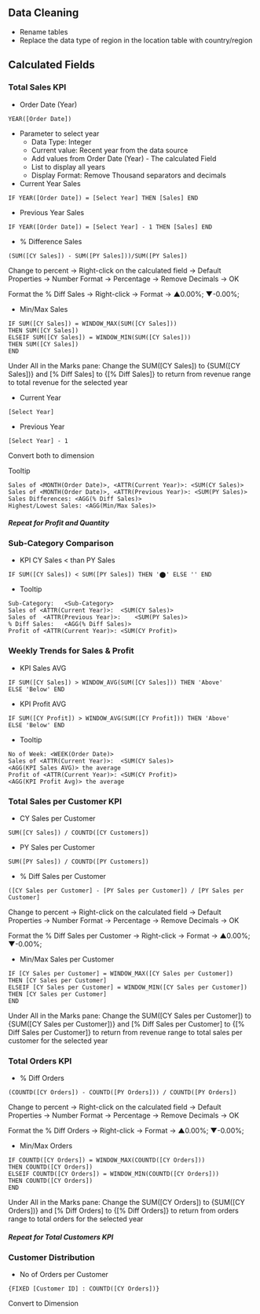 ## Data Cleaning
- Rename tables
- Replace the data type of region in the location table with country/region

## Calculated Fields 
### Total Sales KPI
- Order Date (Year)
```
YEAR([Order Date])
```
- Parameter to select year
  - Data Type: Integer
  - Current value: Recent year from the data source
  - Add values from Order Date (Year) - The calculated Field
  - List to display all years
  - Display Format: Remove Thousand separators and decimals
- Current Year Sales
```
IF YEAR([Order Date]) = [Select Year] THEN [Sales] END
```
- Previous Year Sales
```
IF YEAR([Order Date]) = [Select Year] - 1 THEN [Sales] END
```
- % Difference Sales
```
(SUM([CY Sales]) - SUM([PY Sales]))/SUM([PY Sales])
```

Change to percent -> Right-click on the calculated field -> Default Properties -> Number Format -> Percentage -> Remove Decimals -> OK

Format the % Diff Sales -> Right-click -> Format -> ▲0.00%; ▼-0.00%;

- Min/Max Sales
```
IF SUM([CY Sales]) = WINDOW_MAX(SUM([CY Sales]))
THEN SUM([CY Sales])
ELSEIF SUM([CY Sales]) = WINDOW_MIN(SUM([CY Sales]))
THEN SUM([CY Sales])
END
```

Under All in the Marks pane: Change the SUM([CY Sales]) to {SUM([CY Sales])} and [% Diff Sales] to {[% Diff Sales]} to return from revenue range to total revenue for the selected year

- Current Year
```
[Select Year]
```
- Previous Year
```
[Select Year] - 1
```

Convert both to dimension

Tooltip
```
Sales of <MONTH(Order Date)>, <ATTR(Current Year)>: <SUM(CY Sales)>
Sales of <MONTH(Order Date)>, <ATTR(Previous Year)>: <SUM(PY Sales)>
Sales Differences: <AGG(% Diff Sales)>
Highest/Lowest Sales: <AGG(Min/Max Sales)>
```

#### _Repeat for Profit and Quantity_

### Sub-Category Comparison
- KPI CY Sales < than PY Sales
```
IF SUM([CY Sales]) < SUM([PY Sales]) THEN '⬤' ELSE '' END
```
- Tooltip
```
Sub-Category:	<Sub-Category>
Sales of <ATTR(Current Year)>:	<SUM(CY Sales)>
Sales of  <ATTR(Previous Year)>:	<SUM(PY Sales)>
% Diff Sales:	<AGG(% Diff Sales)>
Profit of <ATTR(Current Year)>:	<SUM(CY Profit)>
```

### Weekly Trends for Sales & Profit
- KPI Sales AVG
```
IF SUM([CY Sales]) > WINDOW_AVG(SUM([CY Sales])) THEN 'Above'
ELSE 'Below' END
```
- KPI Profit AVG
```
IF SUM([CY Profit]) > WINDOW_AVG(SUM([CY Profit])) THEN 'Above'
ELSE 'Below' END
```
- Tooltip
```
No of Week:	<WEEK(Order Date)>
Sales of <ATTR(Current Year)>:	<SUM(CY Sales)>
<AGG(KPI Sales AVG)> the average
Profit of <ATTR(Current Year)>:	<SUM(CY Profit)>
<AGG(KPI Profit Avg)> the average
```

### Total Sales per Customer KPI 
- CY Sales per Customer
```
SUM([CY Sales]) / COUNTD([CY Customers])
```

- PY Sales per Customer
```
SUM([PY Sales]) / COUNTD([PY Customers])
```

- % Diff Sales per Customer
```
([CY Sales per Customer] - [PY Sales per Customer]) / [PY Sales per Customer]
```

Change to percent -> Right-click on the calculated field -> Default Properties -> Number Format -> Percentage -> Remove Decimals -> OK

Format the % Diff Sales per Customer -> Right-click -> Format -> ▲0.00%; ▼-0.00%;

- Min/Max Sales per Customer
```
IF [CY Sales per Customer] = WINDOW_MAX([CY Sales per Customer])
THEN [CY Sales per Customer] 
ELSEIF [CY Sales per Customer] = WINDOW_MIN([CY Sales per Customer])
THEN [CY Sales per Customer]
END
```

Under All in the Marks pane: Change the SUM([CY Sales per Customer]) to {SUM([CY Sales per Customer])} and [% Diff Sales per Customer] to {[% Diff Sales per Customer]} to return from revenue range to total sales per customer for the selected year

### Total Orders KPI
- % Diff Orders
```
(COUNTD([CY Orders]) - COUNTD([PY Orders])) / COUNTD([PY Orders])
```

Change to percent -> Right-click on the calculated field -> Default Properties -> Number Format -> Percentage -> Remove Decimals -> OK

Format the % Diff Orders -> Right-click -> Format -> ▲0.00%; ▼-0.00%;

- Min/Max Orders
```
IF COUNTD([CY Orders]) = WINDOW_MAX(COUNTD([CY Orders]))
THEN COUNTD([CY Orders])
ELSEIF COUNTD([CY Orders]) = WINDOW_MIN(COUNTD([CY Orders]))
THEN COUNTD([CY Orders])
END
```

Under All in the Marks pane: Change the SUM([CY Orders]) to {SUM([CY Orders])} and [% Diff Orders] to {[% Diff Orders]} to return from orders range to total orders for the selected year

#### _Repeat for Total Customers KPI_

### Customer Distribution
- No of Orders per Customer
```
{FIXED [Customer ID] : COUNTD([CY Orders])}
```

Convert to Dimension
